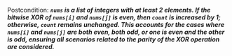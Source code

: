 Postcondition: ***`nums` is a list of integers with at least 2 elements. If the bitwise XOR of `nums[i]` and `nums[j]` is even, then `count` is increased by 1; otherwise, `count` remains unchanged. This accounts for the cases where `nums[i]` and `nums[j]` are both even, both odd, or one is even and the other is odd, ensuring all scenarios related to the parity of the XOR operation are considered.***